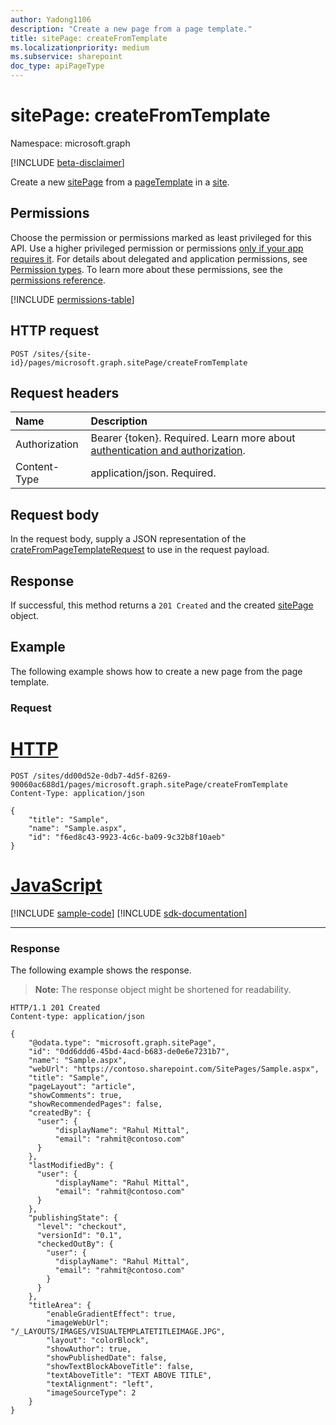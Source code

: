 ```yaml
---
author: Yadong1106
description: "Create a new page from a page template."
title: sitePage: createFromTemplate
ms.localizationpriority: medium
ms.subservice: sharepoint
doc_type: apiPageType
---
```

 
# sitePage: createFromTemplate
 
Namespace: microsoft.graph
 
[!INCLUDE [beta-disclaimer](../../includes/beta-disclaimer.md)]
 
Create a new [sitePage](../resources/sitepage.md) from a [pageTemplate](../resources/pagetemplate.md) in a [site](../resources/site.md).
 
## Permissions
 
Choose the permission or permissions marked as least privileged for this API. Use a higher privileged permission or permissions [only if your app requires it](/graph/permissions-overview#best-practices-for-using-microsoft-graph-permissions). For details about delegated and application permissions, see [Permission types](/graph/permissions-overview#permission-types). To learn more about these permissions, see the [permissions reference](/graph/permissions-reference).

 <!-- { "blockType": "permissions", "name": "sitepage_createFromTemplate" } -->
[!INCLUDE [permissions-table](../includes/permissions/sitepage-createfromtemplate-permissions.md)]

## HTTP request

<!-- { "blockType": "ignored" } -->

```http
POST /sites/{site-id}/pages/microsoft.graph.sitePage/createFromTemplate
```
## Request headers

| Name | Description |
| :----|:------------|
| Authorization | Bearer {token}. Required. Learn more about [authentication and authorization](/graph/auth/auth-concepts).|
| Content-Type | application/json. Required. |

## Request body

In the request body, supply a JSON representation of the [crateFromPageTemplateRequest](../resources/createfromtemplate.md) to use in the request payload.

## Response

If successful, this method returns a `201 Created` and the created [sitePage](../resources/baseSitePage.md) object.

## Example

The following example shows how to create a new page from the page template.

### Request

# [HTTP](#tab/http)
<!-- { "blockType": "request", "name": "createFromTemplate", "scopes": "sites.readwrite.all" } -->

```http
POST /sites/dd00d52e-0db7-4d5f-8269-90060ac688d1/pages/microsoft.graph.sitePage/createFromTemplate
Content-Type: application/json

{
    "title": "Sample",
    "name": "Sample.aspx",
    "id": "f6ed8c43-9923-4c6c-ba09-9c32b8f10aeb"
}

```

# [JavaScript](#tab/javascript)
[!INCLUDE [sample-code](../includes/snippets/javascript/createfromtemplate-javascript-snippets.md)]
[!INCLUDE [sdk-documentation](../includes/snippets/snippets-sdk-documentation-link.md)]

---

### Response

The following example shows the response.

> **Note:** The response object might be shortened for readability.

<!-- { "blockType": "response", "@odata.type": "microsoft.graph.sitePage", "truncated": true } -->

```http
HTTP/1.1 201 Created
Content-type: application/json

{
    "@odata.type": "microsoft.graph.sitePage",
    "id": "0dd6ddd6-45bd-4acd-b683-de0e6e7231b7",
    "name": "Sample.aspx",
    "webUrl": "https://contoso.sharepoint.com/SitePages/Sample.aspx",
    "title": "Sample",
    "pageLayout": "article",
    "showComments": true,
    "showRecommendedPages": false,
    "createdBy": {
      "user": {
          "displayName": "Rahul Mittal",
          "email": "rahmit@contoso.com"
      }
    },
    "lastModifiedBy": {
      "user": {
          "displayName": "Rahul Mittal",
          "email": "rahmit@contoso.com"
      }
    },
    "publishingState": {
      "level": "checkout",
      "versionId": "0.1",
      "checkedOutBy": {
        "user": {
          "displayName": "Rahul Mittal",
          "email": "rahmit@contoso.com"
        }
      }
    },
    "titleArea": {
        "enableGradientEffect": true,
        "imageWebUrl": "/_LAYOUTS/IMAGES/VISUALTEMPLATETITLEIMAGE.JPG",
        "layout": "colorBlock",
        "showAuthor": true,
        "showPublishedDate": false,
        "showTextBlockAboveTitle": false,
        "textAboveTitle": "TEXT ABOVE TITLE",
        "textAlignment": "left",
        "imageSourceType": 2
    }
}

```

<!--
{
  "type": "#sitePage.annotation",
  "description": "Create a new page form a page template.",
  "keywords": "",
  "section": "documentation",
  "tocPath": "SitePages/CreateFromTemplate",
  "suppressions": []
}
-->
